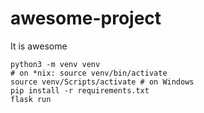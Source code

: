 # awesome-project
It is awesome

    python3 -m venv venv
    # on *nix: source venv/bin/activate
    source venv/Scripts/activate # on Windows
    pip install -r requirements.txt
    flask run
